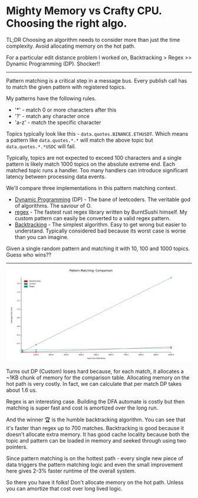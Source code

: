 # Mighty Memory vs Crafty CPU. Choosing the right algo.

TL;DR Choosing an algorithm needs to consider more than just the time complexity. Avoid allocating memory on the hot path.

For a particular edit distance problem I worked on, Backtracking > Regex >> Dynamic Programming (DP). Shocker!!

---

Pattern matching is a critical step in a message bus. Every publish call has to match the given pattern with registered topics.

My patterns have the following rules.
* '*' - match 0 or more characters after this
* '?' - match any character once
* 'a-z' - match the specific character

Topics typically look like this - `data.quotes.BINANCE.ETHUSDT`. Which means a pattern like `data.quotes.*.*` will match the above topic but `data.quotes.*.*USDC` will fail.

Typically, topics are not expected to exceed 100 characters and a single pattern is likely match 1000 topics on the absolute extreme end. Each matched topic runs a handler. Too many handlers can introduce significant latency between processing data events.

We'll compare three implementations in this pattern matching context.

* [Dynamic Programming](https://en.wikipedia.org/wiki/Dynamic_programming) (DP) - The bane of leetcoders. The veritable god of algorithms. The saviour of O.
* [regex](https://crates.io/crates/regex) - The fastest rust regex library written by BurntSushi himself. My custom pattern can easily be converted to a valid regex pattern.
* [Backtracking](https://github.com/nautechsystems/nautilus_trader/blob/dabc0d2d96f0cc61d4f11bc801c3e72a4138882b/crates/common/src/msgbus/matching.rs#L31) - The simplest algorithm. Easy to get wrong but easier to understand. Typically considered bad because its worst case is worse than you can imagine.

Given a single random pattern and matching it with 10, 100 and 1000 topics. Guess who wins??

---

![pattern matching comparison](./img/pattern-matching-comparison.png)

Turns out DP (Custom) loses hard because, for each match, it allocates a ~1KB chunk of memory for the comparison table. Allocating memory on the hot path is very costly. In fact, we can calculate that per match DP takes about 1.6 us.

Regex is an interesting case. Building the DFA automate is costly but then matching is super fast and cost is amortized over the long run.

And the winner 🏆 is the humble backtracking algorithm. You can see that it's faster than regex up to 700 matches. Backtracking is good because it doesn't allocate extra memory. It has good cache locality because both the topic and pattern can be loaded in memory and seeked through using two pointers.

Since pattern matching is on the hottest path - every single new piece of data triggers the pattern matching logic and even the small improvement here gives 2-3% faster runtime of the overall system.

So there you have it folks! Don't allocate memory on the hot path. Unless you can amortize that cost over long lived logic.
